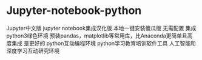 # Jupyter-notebook-python
Jupyter中文版 jupyter notebook集成汉化版 本地一键安装傻瓜版 无需配置 集成python3绿色环境 预装pandas，matplotlib等常用库，比Anaconda更简单且高度集成 是更好的 python互动编程环境 python学习教育培训软件工具 人工智能和深度学习互动研究环境
